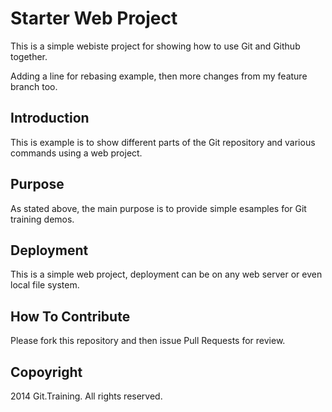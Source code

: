 # Starter Web Project

This is a simple webiste project for
showing how to use Git and Github together.

Adding a line for rebasing example, then more changes from my feature branch too.

## Introduction

This is example is to show different parts
of the Git repository and various commands
using a web project.

## Purpose

As stated above, the main purpose is to
provide simple esamples for Git training 
demos.

## Deployment

This is a simple web project, deployment
can be on any web server or even local
file system.

## How To Contribute

Please fork this repository and then issue Pull Requests for
review.

## Copoyright

2014 Git.Training.
All rights reserved.